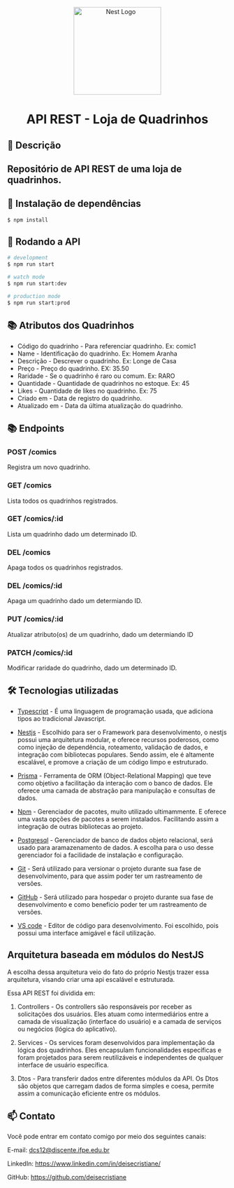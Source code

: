 <p align="center">
  <a target="blank"><img src="https://user-images.githubusercontent.com/81196756/251611823-aa18e6ae-837c-49e1-98de-c56cb3d7fb4b.jpg" width="200" alt="Nest Logo" /></a>
</p>

<h1 align="center">API REST - Loja de Quadrinhos</h1>

## 📝 Descrição

<h2> Repositório de API REST de uma loja de quadrinhos.
</h2>

## 🚀 Instalação de dependências

```bash
$ npm install
```

## 🚀 Rodando a API

```bash
# development
$ npm run start

# watch mode
$ npm run start:dev

# production mode
$ npm run start:prod
```



## 📚 Atributos dos Quadrinhos
* Código do quadrinho - Para referenciar quadrinho. Ex: comic1
* Name - Identificação do quadrinho. Ex: Homem Aranha
* Descrição - Descrever o quadrinho. Ex: Longe de Casa
* Preço - Preço do quadrinho. EX: 35.50
* Raridade - Se o quadrinho é raro ou comum. Ex: RARO
* Quantidade - Quantidade de quadrinhos no estoque. Ex: 45
* Likes - Quantidade de likes no quadrinho. Ex: 75
* Criado em - Data de registro do quadrinho.
* Atualizado em - Data da última atualização do quadrinho.

## 📚 Endpoints

### POST /comics
Registra um novo quadrinho.

### GET /comics 
Lista todos os quadrinhos registrados.

### GET /comics/:id
Lista um quadrinho dado um determinado ID.

### DEL /comics
Apaga todos os quadrinhos registrados.

### DEL /comics/:id
Apaga um quadrinho dado um determiando ID.

### PUT /comics/:id
Atualizar atributo(os) de um quadrinho, dado um determiando ID

### PATCH /comics/:id
Modificar raridade do quadrinho, dado um determinado ID.


## 🛠️ Tecnologias utilizadas

* [Typescript](https://www.typescriptlang.org/) - É uma linguagem de programação usada, que adiciona tipos ao tradicional Javascript.

* [Nestjs](https://nestjs.com/) - Escolhido para ser o Framework para desenvolvimento, o nestjs possui uma arquitetura modular, e oferece recursos poderosos, como como injeção de dependência, roteamento, validação de dados, e integração com bibliotecas populares. Sendo assim, ele é altamente escalável, e promove a criação de um código limpo e estruturado.

* [Prisma](https://www.prisma.io/) - Ferramenta de ORM (Object-Relational Mapping) que teve como objetivo a facilitação da interação com o banco de dados. Ele oferece uma camada de abstração para manipulação e consultas de dados.

* [Npm](https://www.npmjs.com/) - Gerenciador de pacotes, muito utilizado ultimammente. E oferece uma vasta opções de pacotes a serem instalados. Facilitando assim a integração de outras bibliotecas ao projeto.

* [Postgresql](https://www.postgresql.org/docs/) - Gerenciador de banco de dados objeto relacional, será usado para aramazenamento de dados. A escolha para o uso desse gerenciador foi a facilidade de instalação e configuração. 

* [Git](https://git-scm.com/doc) - Será utilizado para versionar o projeto durante sua fase de desenvolvimento, para que assim poder ter um rastreamento de versões.

* [GitHub](https://docs.github.com/pt) - Será utilizado para hospedar o projeto durante sua fase de desenvolvimento e como beneficio poder ter um rastreamento de versões.

* [VS code](https://code.visualstudio.com/) - Editor de código para desenvolvimento. Foi escolhido, pois possui uma interface amigável e fácil utilização.

## Arquitetura baseada em módulos do NestJS

A escolha dessa arquitetura veio do fato do próprio  Nestjs  trazer essa arquitetura, visando criar uma api escalável e estruturada.

Essa API REST foi dividida em:

1. Controllers - Os controllers são responsáveis por receber as solicitações dos usuários. Eles atuam como intermediários entre a camada de visualização (interface do usuário) e a camada de serviços ou negócios (lógica do aplicativo).
2. Services - Os services foram desenvolvidos para  implementação da lógica dos quadrinhos. Eles encapsulam funcionalidades específicas e foram  projetados para serem reutilizáveis e independentes de qualquer interface de usuário específica.

3. Dtos - Para transferir dados entre diferentes módulos da API. Os Dtos são objetos que carregam dados de forma simples e coesa, permite assim  a comunicação eficiente entre os módulos.


## 📫 Contato
Você pode entrar em contato comigo por meio dos seguintes canais:

E-mail: dcs12@discente.ifpe.edu.br

LinkedIn: https://www.linkedin.com/in/deisecristiane/

GitHub: https://github.com/deisecristiane


